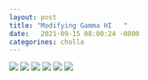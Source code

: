 ```yaml
---
layout: post
title: "Modifying Gamma HI   "
date:   2021-09-15 08:00:24 -0800
categorines: cholla
---
```




<img src="{{ site.url }}assets/images/mean_free_path.png">


<img src="{{ site.url }}assets/images/fig_reconstructed_gamma_new.png">


<img src="{{ site.url }}assets/images/UVB_rates_modified_gamma.png">


<img src="{{ site.url }}assets/images/fig_HI_tau_modified_gamma_new.png">

<img src="{{ site.url }}assets/images/fig_T0_modified_gamma.png">


<img src="{{ site.url }}assets/images/flux_ps_mopdified_gamma.png">